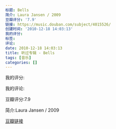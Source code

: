 ```yaml
---
标题: Bells
简介: Laura Jansen / 2009
豆瓣评分: '7.9'
链接: https://music.douban.com/subject/4015526/
创建时间: '2010-12-18 14:03:13'
我的评分:
标签:
评论:
date: 2010-12-18 14:03:13
title: 听过专辑 - Bells
tags: [音乐]
categories: []
---
```


我的评分:

我的评论:

豆瓣评分:7.9

简介:Laura Jansen / 2009

[豆瓣链接](https://music.douban.com/subject/4015526/)

